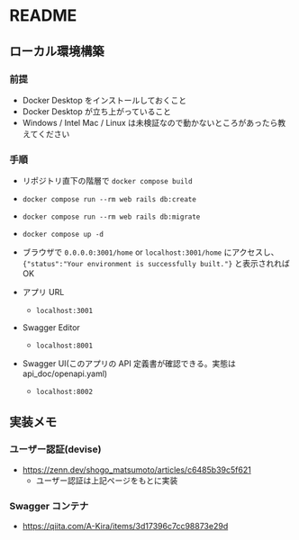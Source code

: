 # README

## ローカル環境構築

### 前提

- Docker Desktop をインストールしておくこと
- Docker Desktop が立ち上がっていること
- Windows / Intel Mac / Linux は未検証なので動かないところがあったら教えてください

### 手順

- リポジトリ直下の階層で `docker compose build`
- `docker compose run --rm web rails db:create`
- `docker compose run --rm web rails db:migrate`
- `docker compose up -d`
- ブラウザで `0.0.0.0:3001/home` or `localhost:3001/home` にアクセスし、 `{"status":"Your environment is successfully built."}` と表示されれば OK

- アプリ URL
  - `localhost:3001`
- Swagger Editor
  - `localhost:8001`
- Swagger UI(このアプリの API 定義書が確認できる。実態は api_doc/openapi.yaml)
  - `localhost:8002`

## 実装メモ

### ユーザー認証(devise)

- https://zenn.dev/shogo_matsumoto/articles/c6485b39c5f621
  - ユーザー認証は上記ページをもとに実装

### Swagger コンテナ

- https://qiita.com/A-Kira/items/3d17396c7cc98873e29d
